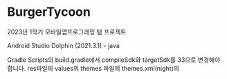 # BurgerTycoon
2023년 1학기 모바일앱프로그래밍 텀 프로젝트

Android Studio Dolphin (2021.3.1) - java

Gradle Scripts의 build.gradle에서 compileSdk와 targetSdk를 33으로 변경해야 합니다.
res파일의 values의 themes 파일의 themes.xml(night)의 <style>의 parent를 "Theme.MaterialComponents.DayNight.DarkActionBar“로 변경해야 합니다.
breadbottom, breadtop, cheese, meat, onion, pickles, salad, tomatoes.jpg 가 필요합니다.

